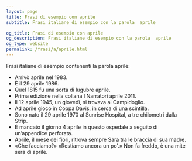 ```yaml
---
layout: page
title: Frasi di esempio con aprile 
subtitle: Frasi italiane di esempio con la parola  aprile

og_title: Frasi di esempio con aprile 
og_description: Frasi italiane di esempio con la parola  aprile
og_type: website
permalink: /frasi/a/aprile.html
---
```


Frasi italiane di esempio contenenti la parola aprile:


- Arrivò aprile nel 1983.
- È il 29 aprile 1986.
- Quel 1815 fu una sorta di lugubre aprile.
- Prima edizione nella collana I Narratori aprile 2011.
- Il 12 aprile 1945, un giovedì, si trovava al Campidoglio.
- Ad aprile gioco in Coppa Davis, in cerca di una scintilla.
- Sono nato il 29 aprile 1970 al Sunrise Hospital, a tre chilometri dalla Strip.
- È mancato il giorno 4 aprile in questo ospedale a seguito di un’appendice perforata.
- Aprile, il mese dei fiori, ritrova sempre Sara tra le braccia di sua madre.
- «Che facciamo?» «Restiamo ancora un po'.» Non fa freddo, è una mite sera di aprile.
